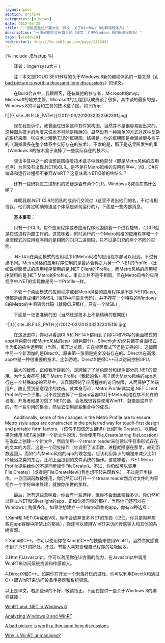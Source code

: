 ```yaml
---
layout: post
section: Archive
categories: [windows]
date: 2012-03-23
title: "一张破图胜过长篇大论（译文：关于Windows 8的新编程体系）"
description: "一张破图胜过长篇大论（译文：关于Windows 8的新编程体系）"
tags: [windows8]
redirecturl: http://kb.cnblogs.com/page/136244/
---
```

{% include JB/setup %}

　　译者：linger(sysu大三 )

　　注：本文是DOUG SEVEN写的关于Windows 8新的编程体系的一篇文章《[A bad
picture is worth a thousand
long discussions](http://dougseven.com/2011/09/15/a-bad-picture-is-worth-a-thousand-long-discussions/)》的译文。

　　在Build会议中，我跟顾客，还有其他的参与者，Microsoft的mvp，Microsoft的地方主管，Microsoft的工程团队成员谈了很多。其中谈的最多的是，Windows
8的平台和工具的技术盒子图。如下所示：

![]({{ site.JB.FILE_PATH }}/2012-03/2012032322562391.jpg)

　　现在我告诉你，我曾画过很多这种软件架构图，当然并不是很容易画出来的。这种图从技术的角度来说永不可能是精确的。显然没有一种简单的方式对这种复杂的系统来画一张技术上精确无误的框架图。结果是，你的框架图是会漏掉很多盒子的（漏掉很多在整个体系中实际存在的技术）。不幸的是，那正是这里所发生的事（Windows
8的技术盒子漏掉了一些实际存在的技术）。

　　谈话中其中之一的话题是围绕着技术盒子中绿色部分（即是Metro风格的应用程序）为何没有出现.NET和CLR。是不是在Metro风格的应用程序中，VB，C\#在编译和运行过程都不兼容WinRT？这意味着.NET框架的终结么？

　　还有一些研究过二进制码的质疑是否有两个CLR。Windows 8究竟在搞什么呢？

　　昨晚我跟.NET
CLR的团队的成员们交流过（这里不说出他们的名，不过请相信我，他们肯定明确知道这个体系是如何运行的），下面是一些内部消息。

　　**基本事实：**

　　只有一个CLR。每个应用程序或者应用程序池围绕着一个进程旋转，而CLR就是在该进程内部工作的。这意味着，同时运行的一个Metro风格的应用程序和一个桌面模式的应用程序用的是相同的CLR二进制码，只不过是CLR的两个不同的实例。

　　.NET4.5在桌面模式的应用程序和Metro风格的应用程序都可以用到。不过有点不同。Metro风格的应用程序使用的是最适合称之为另一个.NET的Profile
（比如说桌面模式的应用程序使用的是.NET Client的Profile
，而Metro风格的应用程序使用的是.NET
Metro的Profile）。事实上并不是不相同，但在Metro风格的应用程序中.NET的实现像是另一个Profile一样。

　　不管一个桌面模式的应用程序或者Metro风格的应用程序是不是.NET的app,
但都是编译成相同的MSIL（微软中间语言代码）。并不存在一个特殊的Windows
8的Metro的中间语言代码（就像CLR那样，只有一个MSIL）。

　　下面是一张更准确的图（当然还是技术上不是精确的框架图）

 ![]({{ site.JB.FILE_PATH }}/2012-03/2012032323015116.jpg)

　　在这张图中，你可以看到CLR和.NET4.5都用到了用C\#和VB写的桌面模式的app(蓝色部分)和Metro风格的app（绿色部分）。Silverlight仍然只能在桌面模式作为IE的插件运用到（当然，离开浏览器，它在桌面模式下还是支持的）。这幅图中另一个新添加的是DirectX，原来第一张图是完全没有存在的。DirectX在高级app中是一种很重要的技术，比如游戏。DirectX使得C++可以访问控制GPU。

　　最大的疑惑，正如我所提到的，是跨越了了蓝色部分和绿色部分的.NET的使用。为什么会存在.NET
Metro
Profile（我起的名）呢？因为Metro风格的app运行在一个特殊app的容器中，该容器限制了应用程序的访问权限，从而保护了终端用户，防止受到恶意程序的攻击。就本身而论，Metro
Profile其实是.NET Client
Profile的一个子集，只不过是去掉了一些app容器中对于Metro风格程序不允许的权限。开发者如果习惯了.NET的话，会发现很容易使用WinRT，就像是这样子的，有一些引用的集合，然后去使用那些集合中的成员。

　　Additionally, some of the changes in the Metro Profile are to ensure
Metro style apps are constructed in the preferred way for touch-first
design and portable form factors.
（该句不知该怎么翻译）比如File.Create()。以前如果你使用.NET来创建一个新文件的话，你会使用File.Create(string
fileLocation) 在磁盘上创建一个新文件，然后使用一个stream
reader来创建以字符串形式存在的文本的内容。这是一个同步操作（你调用了该函数，进程就阻塞在那里，直到函数返回）。而如今的Metro风格的app的理念是，应该利用异步的编程来减少比如IO延迟之类的东西，比如上面提到的文件系统的操作。这意味着，.NET
Metro
Profile提供给你的不是同步操作FileCreate()。不过，你仍然可以调用File.Create()（或者是File.CreateNew()我也想不起来函数名），不过是异步操作。一旦回调函数被使用，你仍然可以打开一个stream
reader然后对文件的内容视作一个字符串来处理，就像你所做的那样。

　　最后，所有这些意味着，你会有一些选择，但你不会因此牺牲多少。你仍然可以建立.NET和Silverlight的app，正如你所习惯的那样，当然他们还可以在Windows上跑很多年。如果你想建立一个Metro风格的app，你有四种选择：

1.Xaml和.NET(C\#或者VB)。你不会放弃很多.NET的东西（记住，你只是抛弃那些在app容器中所禁止的那些），你还可以使用WinRT来访问传感输入和其他的系统资源。

2.Xaml和C++。你可以使用你在Xaml和C++的技能来使用WinRT。当然你就感觉不到了.NET的好处，不过，有些人喜欢管理自己程序的垃圾回收。

3.Html和Javascript。你可以利用你在UI方面的能力，在Javascript中调用WinRT来访问系统资源和传感输入。

4.DirectX和C++。如果你在开发一个刺激好玩的游戏，你可以利用DirectX和通过C++跟WinRT来访问设备传感器和系统资源。

以上是译文，若那些译的不好，敬请指正。下面在提供一些关于Windows 8的编程链接：

[WinRT and .NET in Windows 8](http://blogs.microsoft.co.il/blogs/sasha/archive/2011/09/15/winrt-and-%20%20net-in-windows-8.aspx)

[Analyzing Windows 8 and WinRT](http://ardalis.com/Analyzing-Windows-8-and-WinRT)

[A bad picture is worth a thousand long discussions](http://dougseven.com/2011/09/15/a-bad-picture-is-worth-a-thousand-long-discussions/)

[Why is WinRT unmanaged?](http://stackoverflow.com/questions/7457371/why-is-winrt-unmanaged)
